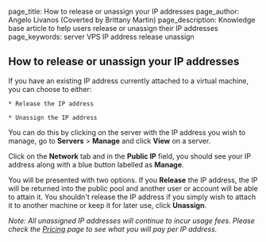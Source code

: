 page_title:       How to release or unassign your IP addresses
page_author:      Angelo Livanos (Coverted by Brittany Martin)
page_description: Knowledge base article to help users release or unassign their IP addresses 
page_keywords:    server VPS IP address release unassign

## How to release or unassign your IP addresses

If you have an existing IP address currently attached to a virtual machine, you can choose to either: 

	* Release the IP address

	* Unassign the IP address

You can do this by clicking on the server with the IP address you wish to manage, go to __Servers__ > __Manage__ and click __View__ on a server.

Click on the __Network__ tab and in the __Public IP__ field, you should see your IP address along with a blue button labelled as __Manage__.

You will be presented with two options. If you __Release__ the IP address, the IP will be returned into the public pool and another user or account will be able to attain it. You shouldn't release the IP address if you simply wish to attach it to another machine or keep it for later use, click __Unassign__.

_Note: All unassigned IP addresses will continue to incur usage fees. Please check the [Pricing](https://ninefold.com/pricing/) page to see what you will pay per IP address._
